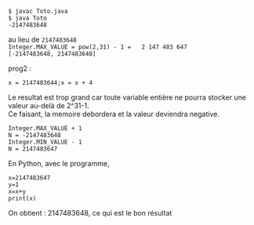 ~~~
$ javac Toto.java
$ java Toto
-2147483648
~~~
au lieu de ```2147483648```<br>
```Integer.MAX_VALUE = pow(2,31) - 1 =   2 147 483 647```<br>
```[-2147483648, 2147483648] ```

prog2 :
~~~
x = 2147483644;x = x + 4
~~~
Le resultat est trop grand car toute variable entière ne pourra stocker une valeur au-delà de 2^31-1.<br>
Ce faisant, la memoire debordera et la valeur deviendra negative.<br>

~~~
Integer.MAX_VALUE + 1
N = -2147483648
Integer.MIN_VALUE - 1
N = 2147483647
~~~

En Python, avec le programme,
~~~
x=2147483647
y=1
x=x+y
print(x)
~~~
On obtient : 2147483648, ce qui est le bon résultat